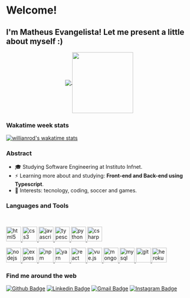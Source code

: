 # Welcome!
 
## I'm Matheus Evangelista! Let me present a little about myself :)

<!--
[![Visitors](https://visitor-badge.glitch.me/badge?page_id=github/MTevangelista)](https://mtevangelista.github.io)
[![Followers](https://img.shields.io/github/followers/MTevangelista?style=social)](https://mtevangelista.github.io)
-->

<p align="center">
  <a href="https://github.com/anuraghazra/github-readme-stats">
    <img
      align="center"
      src="https://github-readme-stats.vercel.app/api/top-langs/?username=MTevangelista&layout=compact"
    />
  </a>
  <a href="https://github.com/anuraghazra/github-readme-stats">
    <img
      align="center"
      height="165"
      src="https://github-readme-stats.vercel.app/api?username=MTevangelista&count_private=true&show_icons=true&custom_title=Github%20Status&hide=issues"
    />
  </a>
</p>

### Wakatime week stats

[![willianrod's wakatime stats](https://github-readme-stats.vercel.app/api/wakatime?username=mtevangelista)](https://github.com/anuraghazra/github-readme-stats)

### Abstract

- :mortar_board: Studying Software Engineering at Instituto Infnet.
- ⚡ Learning more about and studying: **Front-end and Back-end using Typescript**.
- 💙 Interests: tecnology, coding, soccer and games.

### Languages and Tools

<br/>

<p align="left">
 <a href="https://developer.mozilla.org/pt-BR/docs/Web/HTML/HTML5" target="_blank">
    <img
      src="https://devicons.github.io/devicon/devicon.git/icons/html5/html5-original.svg"
      alt="html5"
      width="40"
      height="40"
    />
  </a>
 <a href="https://developer.mozilla.org/pt-BR/docs/Web/CSS" target="_blank">
    <img
      src="https://devicons.github.io/devicon/devicon.git/icons/css3/css3-original.svg"
      alt="css3"
      width="40"
      height="40"
    />
  </a>
 <a
    href="https://developer.mozilla.org/en-US/docs/Web/JavaScript"
    target="_blank"
  >
    <img
      src="https://devicons.github.io/devicon/devicon.git/icons/javascript/javascript-original.svg"
      alt="javascript"
      width="40"
      height="40"
    />
  </a>
   <a href="https://www.typescriptlang.org/" target="_blank">
    <img
      src="https://devicons.github.io/devicon/devicon.git/icons/typescript/typescript-original.svg"
      alt="typescript"
      width="40"
      height="40"
    />
  </a>
  <a href="https://www.python.org/" target="_blank">
    <img
      src="https://devicons.github.io/devicon/devicon.git/icons/python/python-original.svg"
      alt="python"
      width="40"
      height="40"
    />
  </a>
  <a href="https://docs.microsoft.com/pt-br/dotnet/csharp/" target="_blank">
    <img
      src="https://devicons.github.io/devicon/devicon.git/icons/csharp/csharp-original.svg"
      alt="csharp"
      width="40"
      height="40"
    />
  </a>
</p>

<p align="left">
  <a href="https://nodejs.org" target="_blank">
    <img
      src="https://devicons.github.io/devicon/devicon.git/icons/nodejs/nodejs-original-wordmark.svg"
      alt="nodejs"
      width="40"
      height="40"
    />
  </a>
 <a href="https://expressjs.com/pt-br/" target="_blank">
    <img
      src="https://devicons.github.io/devicon/devicon.git/icons/express/express-original-wordmark.svg"
      alt="express"
      width="40"
      height="40"
    />
  </a>
   <a href="https://www.npmjs.com/" target="_blank">
    <img
      src="https://devicons.github.io/devicon/devicon.git/icons/npm/npm-original-wordmark.svg"
      alt="npm"
      width="40"
      height="40"
    />
  </a>
   <a href="https://yarnpkg.com/" target="_blank">
    <img
      src="https://devicons.github.io/devicon/devicon.git/icons/yarn/yarn-original-wordmark.svg"
      alt="yarn"
      width="40"
      height="40"
    />
  </a>
   <a href="https://reactjs.org/" target="_blank">
    <img
      src="https://devicons.github.io/devicon/devicon.git/icons/react/react-original-wordmark.svg"
      alt="react"
      width="40"
      height="40"
    />
  </a>
    <a href="https://vuejs.org/" target="_blank">
    <img
      src="https://devicons.github.io/devicon/devicon.git/icons/vuejs/vuejs-original-wordmark.svg"
      alt="vue.js"
      width="40"
      height="40"
    />
  </a>
   <a href="https://www.mongodb.com/" target="_blank">
    <img
      src="https://devicons.github.io/devicon/devicon.git/icons/mongodb/mongodb-original-wordmark.svg"
      alt="mongodb"
      width="40"
      height="40"
    />
  </a>
 <a href="https://www.mysql.com/" target="_blank">
    <img
      src="https://devicons.github.io/devicon/devicon.git/icons/mysql/mysql-original-wordmark.svg"
      alt="mysql"
      width="40"
      height="40"
    />
  </a>
 <a href="https://git-scm.com/" target="_blank">
    <img
      src="https://devicons.github.io/devicon/devicon.git/icons/git/git-original-wordmark.svg"
      alt="git"
      width="40"
      height="40"
    />
  </a>
  <a href="https://www.heroku.com/" target="_blank">
    <img
      src="https://devicons.github.io/devicon/devicon.git/icons/heroku/heroku-original-wordmark.svg"
      alt="heroku"
      width="40"
      height="40"
    />
  </a>
   
</p>

### Find me around the web
[![Github Badge](https://img.shields.io/badge/-Github-000?style=round-square&logo=Github&logoColor=white&link=https://github.com/MTevangelista)](https://github.com/MTevangelista)
[![Linkedin Badge](https://img.shields.io/badge/-LinkedIn-blue?style=round-square&logo=Linkedin&logoColor=white&link=https://www.linkedin.com/in/matheus01/)](https://www.linkedin.com/in/matheus01/)
[![Gmail Badge](https://img.shields.io/badge/-Gmail-c14438?style=round-square&logo=Gmail&logoColor=white&link=mailto:matheusevangelistadev@gmail.com)](mailto:matheusevangelistadev@gmail.com)
[![Instagram Badge](https://img.shields.io/badge/-Instagram-ba164a?style=round-square&logo=Instagram&logoColor=white&link=https://www.instagram.com/_matheusrj/?hl=pt-br)](https://www.instagram.com/_matheusrj/?hl=pt-br)
